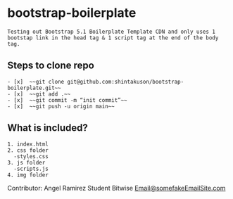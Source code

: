 # bootstrap-boilerplate
```
Testing out Bootstrap 5.1 Boilerplate Template CDN and only uses 1 bootstap link in the head tag & 1 script tag at the end of the body tag.
```
## Steps to clone repo
```
- [x]  ~~git clone git@github.com:shintakuson/bootstrap-boilerplate.git~~
- [x]  ~~git add .~~
- [x]  ~~git commit -m “init commit”~~
- [x]  ~~git push -u origin main~~
```
## What is included?
```
1. index.html
2. css folder
  -styles.css
3. js folder
  -scripts.js
4. img folder
```
Contributor:
Angel Ramirez
Student
Bitwise
Email@somefakeEmailSite.com